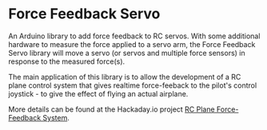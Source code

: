 # Force Feedback Servo

An Arduino library to add force feedback to RC servos. With some additional hardware to measure the force applied to a servo arm, the Force Feedback Servo library will move a servo (or servos and multiple force sensors) in response to the measured force(s). 

The main application of this library is to allow the development of a RC plane control system that gives realtime force-feeback to the pilot's control joystick - to give the effect of flying an actual airplane. 

More details can be found at the Hackaday.io project [RC Plane Force-Feedback System](https://hackaday.io/project/164194-rc-plane-force-feedback-system). 

<library usage guide soon> 

